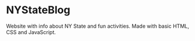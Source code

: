 # NYStateBlog
 Website with info about NY State and fun activities. Made with basic HTML, CSS and JavaScript.
